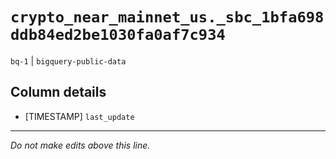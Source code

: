 # `crypto_near_mainnet_us._sbc_1bfa698ddb84ed2be1030fa0af7c934`
`bq-1` | `bigquery-public-data`

## Column details
* [TIMESTAMP] `last_update`

-------------------------------------------------------------------------------
*Do not make edits above this line.*

